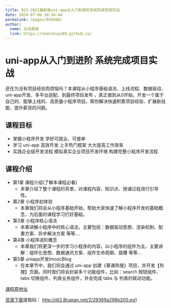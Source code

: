 ```yaml
---
title: 012-2021最新版uni-app从入门到进阶系统完成项目实战
date: 2024-07-06 10:34:44
permalink: /pages/65eb08/
author: 
  name: 北鸟南游
  link: https://shenshuai89.github.io/
---
```

# uni-app从入门到进阶 系统完成项目实战
还在为没有项目经验而烦恼吗？本课程从小程序基础语法、上线流程、数据驱动、uni-app开发、多平台适配、到最终项目发布 ，真正做到从0开始，开发一个属于自己的、能够上线的、高质量小程序项目。帮你解决快速积累项目经验、扩展新技能、提升薪资的问题。
## 课程目标
- 掌握小程序开发 学好可就业、可接单
- 学习 uni-app 高效开发  上手热门框架 大大提高工作效率
- 实践企业级开发流程 模拟真实企业项目开发环境  构建完整小程序开发流程
## 课程介绍
- 第1章 课程介绍(了解本课程必看)
  *  本章介绍了整个课程的背景，对课程内容、知识点、授课过程进行引导性。
- 第2章 小程序初体验
  *  本章我们将会从小程序基础开始，帮助大家快速了解小程序开发的基础概念，为后面的课程学习打好基础。
- 第3章 小程序核心语法
  * 本章讲解小程序中的核心语法，主要包括：数据驱动思想、渲染机制、配置方案、异步解决方案 等等....
- 第4章 小程序进阶概念
  *  本章我们将更深一步的学习小程序的内容，以小程序的组件为主，主要讲解：组件化思想、数据通讯方案、组件生命周期、插槽 等等...
- 第5章 uniapp开发ImoocBlog
  *  在本章节中，我们将会通过 uni-app 创建《慕课热搜》项目，并开发【热搜】页面。同时我们将会封装多个功能组件，比如：search 按钮组件、tabs 切换组件、列表业务组件，并会完成 tabs 与 列表的联动功能。


[课程原地址](https://coding.imooc.com/class/521.html)

[资源下载](https://pan.baidu.com/s/1x7rONZR9Jiy7igg9aGTXjw)提取码： http://dt2.8tupian.net/2/29369a298b200.pg1